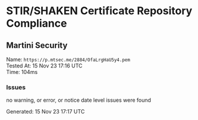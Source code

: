# STIR/SHAKEN Certificate Repository Compliance

## Martini Security

Name: `https://p.mtsec.me/2884/OfaLrgHaU5y4.pem`\
Tested At: 15 Nov 23 17:16 UTC\
Time: 104ms

### Issues

no warning, or error, or notice date level issues were found

Generated: 15 Nov 23 17:17 UTC